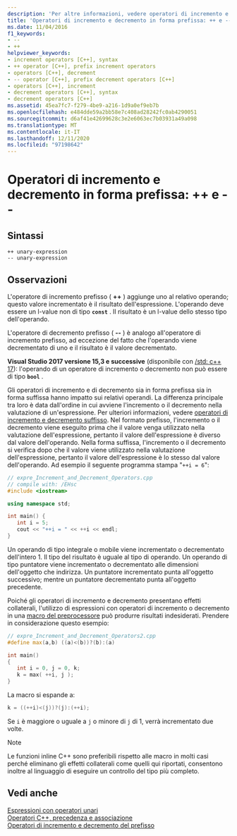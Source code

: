 ```yaml
---
description: 'Per altre informazioni, vedere operatori di incremento e decremento prefisso: + + e--'
title: 'Operatori di incremento e decremento in forma prefissa: ++ e --'
ms.date: 11/04/2016
f1_keywords:
- --
- ++
helpviewer_keywords:
- increment operators [C++], syntax
- ++ operator [C++], prefix increment operators
- operators [C++], decrement
- -- operator [C++], prefix decrement operators [C++]
- operators [C++], increment
- decrement operators [C++], syntax
- decrement operators [C++]
ms.assetid: 45ea7fc7-f279-4be9-a216-1d9a0ef9eb7b
ms.openlocfilehash: e484dde59a2bb58e7c408ad28242fc0ab4290051
ms.sourcegitcommit: d6af41e42699628c3e2e6063ec7b03931a49a098
ms.translationtype: MT
ms.contentlocale: it-IT
ms.lasthandoff: 12/11/2020
ms.locfileid: "97198642"
---
```

# <a name="prefix-increment-and-decrement-operators--and---"></a>Operatori di incremento e decremento in forma prefissa: ++ e --

## <a name="syntax"></a>Sintassi

```
++ unary-expression
-- unary-expression
```

## <a name="remarks"></a>Osservazioni

L'operatore di incremento prefisso ( **++** ) aggiunge uno al relativo operando; questo valore incrementato è il risultato dell'espressione. L'operando deve essere un l-value non di tipo **`const`** . Il risultato è un l-value dello stesso tipo dell'operando.

L'operatore di decremento prefisso ( **--** ) è analogo all'operatore di incremento prefisso, ad eccezione del fatto che l'operando viene decrementato di uno e il risultato è il valore decrementato.

**Visual Studio 2017 versione 15,3 e successive** (disponibile con [/std: c++ 17](../build/reference/std-specify-language-standard-version.md)): l'operando di un operatore di incremento o decremento non può essere di tipo **`bool`** .

Gli operatori di incremento e di decremento sia in forma prefissa sia in forma suffissa hanno impatto sui relativi operandi. La differenza principale tra loro è data dall'ordine in cui avviene l'incremento o il decremento nella valutazione di un'espressione. Per ulteriori informazioni, vedere [operatori di incremento e decremento suffisso](../cpp/postfix-increment-and-decrement-operators-increment-and-decrement.md). Nel formato prefisso, l'incremento o il decremento viene eseguito prima che il valore venga utilizzato nella valutazione dell'espressione, pertanto il valore dell'espressione è diverso dal valore dell'operando. Nella forma suffissa, l'incremento o il decremento si verifica dopo che il valore viene utilizzato nella valutazione dell'espressione, pertanto il valore dell'espressione è lo stesso dal valore dell'operando. Ad esempio il seguente programma stampa "`++i = 6`":

```cpp
// expre_Increment_and_Decrement_Operators.cpp
// compile with: /EHsc
#include <iostream>

using namespace std;

int main() {
   int i = 5;
   cout << "++i = " << ++i << endl;
}
```

Un operando di tipo integrale o mobile viene incrementato o decrementato dell'intero 1. Il tipo del risultato è uguale al tipo di operando. Un operando di tipo puntatore viene incrementato o decrementato alle dimensioni dell'oggetto che indirizza. Un puntatore incrementato punta all'oggetto successivo; mentre un puntatore decrementato punta all'oggetto precedente.

Poiché gli operatori di incremento e decremento presentano effetti collaterali, l'utilizzo di espressioni con operatori di incremento o decremento in una [macro del preprocessore](../preprocessor/macros-c-cpp.md) può produrre risultati indesiderati. Prendere in considerazione questo esempio:

```cpp
// expre_Increment_and_Decrement_Operators2.cpp
#define max(a,b) ((a)<(b))?(b):(a)

int main()
{
   int i = 0, j = 0, k;
   k = max( ++i, j );
}
```

La macro si espande a:

```cpp
k = ((++i)<(j))?(j):(++i);
```

Se `i` è maggiore o uguale a `j` o minore di `j` di 1, verrà incrementato due volte.

> [!NOTE]
> Le funzioni inline C++ sono preferibili rispetto alle macro in molti casi perché eliminano gli effetti collaterali come quelli qui riportati, consentono inoltre al linguaggio di eseguire un controllo del tipo più completo.

## <a name="see-also"></a>Vedi anche

[Espressioni con operatori unari](../cpp/expressions-with-unary-operators.md)<br/>
[Operatori C++, precedenza e associazione](../cpp/cpp-built-in-operators-precedence-and-associativity.md)<br/>
[Operatori di incremento e decremento del prefisso](../c-language/prefix-increment-and-decrement-operators.md)
